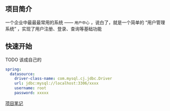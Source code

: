 ## 项目简介
一个企业中最最最常用的系统 —— `用户中心` ，说白了，就是一个简单的 “用户管理系统” ，实现了用户注册、登录、查询等基础功能
## 快速开始
TODO 该成自己的
```yml
spring:
  datasource:
    driver-class-name: com.mysql.cj.jdbc.Driver
    url: jdbc:mysql://localhost:3306/xxxx
    username: root
    password: xxxxx
```
<a href="https://www.yuque.com/mzijin/tioshq/xco2c9glsq2buigg#BQDlS" type="blank">项目笔记</a>